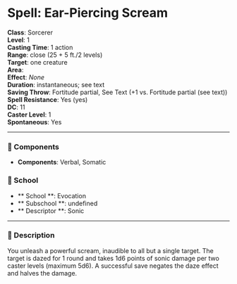 
# Spell: Ear-Piercing Scream
**Class**: Sorcerer  
**Level**: 1  
**Casting Time**: 1 action  
**Range**: close (25 + 5 ft./2 levels)  
**Target**: one creature  
**Area**:   
**Effect**: _None_  
**Duration**: instantaneous; see text  
**Saving Throw**: Fortitude partial, See Text (+1 vs. Fortitude partial (see text))  
**Spell Resistance**: Yes (yes)  
**DC**: 11  
**Caster Level**: 1  
**Spontaneous**: Yes

---

### 🔮 Components
- **Components**: Verbal, Somatic

### 🏫 School
- ** School **: Evocation
- ** Subschool **: undefined
- ** Descriptor **: Sonic
---

### 📜 Description
You unleash a powerful scream, inaudible to all but a single target. The target is dazed for 1 round and takes 1d6 points of sonic damage per two caster levels (maximum 5d6). A successful save negates the daze effect and halves the damage.
